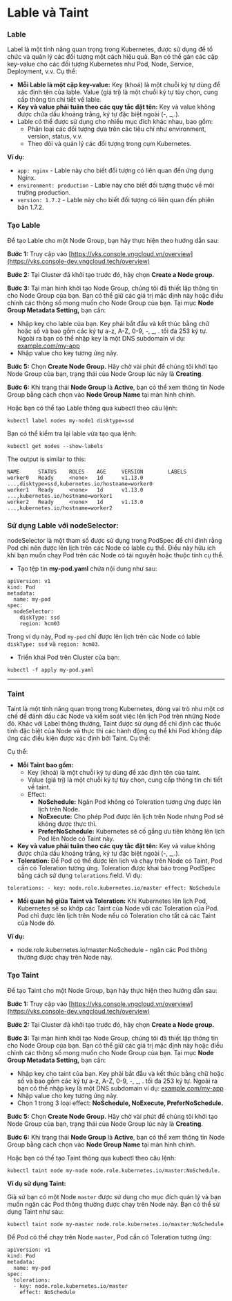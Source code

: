 # Lable và Taint

### Lable <a href="#label" id="label"></a>

Label là một tính năng quan trọng trong Kubernetes, được sử dụng để tổ chức và quản lý các đối tượng một cách hiệu quả. Bạn có thể gán các cặp key-value cho các đối tượng Kubernetes như Pod, Node, Service, Deployment, v.v. Cụ thể:

* **Mỗi Lable là một cặp key-value:** Key (khoá) là một chuỗi ký tự dùng để xác định tên của lable. Value (giá trị) là một chuỗi ký tự tùy chọn, cung cấp thông tin chi tiết về lable.
* **Key và value phải tuân theo các quy tắc đặt tên:** Key và value không được chứa dấu khoảng trắng, ký tự đặc biệt ngoài (-, \_,.).
* Lable có thể được sử dụng cho nhiều mục đích khác nhau, bao gồm:
  * Phân loại các đối tượng dựa trên các tiêu chí như environment, version, status, v.v.
  * Theo dõi và quản lý các đối tượng trong cụm Kubernetes.

**Ví dụ:**

* `app: nginx` - Lable này cho biết đối tượng có liên quan đến ứng dụng Nginx.
* `environment: production` - Lable này cho biết đối tượng thuộc về môi trường production.
* `version: 1.7.2` - Lable này cho biết đối tượng có liên quan đến phiên bản 1.7.2.

### **Tạo Lable**

Để tạo Lable cho một Node Group, bạn hãy thực hiện theo hướng dẫn sau:&#x20;

**Bước 1:** Truy cập vào [https://vks.console.vngcloud.vn/overview](https://vks.console-dev.vngcloud.tech/overview)

**Bước 2:** Tại Cluster đã khởi tạo trước đó, hãy chọn **Create a Node group.**

**Bước 3:** Tại màn hình khởi tạo Node Group, chúng tôi đã thiết lập thông tin cho Node Group của bạn. Bạn có thể giữ các giá trị mặc định này hoặc điều chỉnh các thông số mong muốn cho Node Group của bạn. Tại mục **Node Group Metadata Setting,** bạn cần:

* Nhập key cho lable của bạn. Key phải bắt đầu và kết thúc bằng chữ hoặc số và bao gồm các ký tự a-z, A-Z, 0-9, -, \_, . tối đa 253 ký tự. Ngoài ra bạn có thể nhập key là một DNS subdomain ví dụ:  [example.com/my-app](http://example.com/my-app)
* Nhập value cho key tương ứng này.

**Bước 5:** Chọn **Create Node Group.** Hãy chờ vài phút để chúng tôi khởi tạo Node Group của bạn, trạng thái của Node Group lúc này là **Creating**.

**Bước 6:** Khi trạng thái **Node Group** là **Active**, bạn có thể xem thông tin Node Group bằng cách chọn vào **Node Group Name** tại màn hình chính.

Hoặc bạn có thể tạo Lable thông qua kubectl theo câu lệnh:

```
kubectl label nodes my-node1 disktype=ssd
```

Bạn có thể kiểm tra lại lable vừa tạo qua lệnh:

```
kubectl get nodes --show-labels
```

The output is similar to this:

```shell
NAME      STATUS    ROLES    AGE     VERSION        LABELS
worker0   Ready     <none>   1d      v1.13.0        ...,disktype=ssd,kubernetes.io/hostname=worker0
worker1   Ready     <none>   1d      v1.13.0        ...,kubernetes.io/hostname=worker1
worker2   Ready     <none>   1d      v1.13.0        ...,kubernetes.io/hostname=worker2
```

### **Sử dụng Lable với nodeSelector:**

nodeSelector là một tham số được sử dụng trong PodSpec để chỉ định rằng Pod chỉ nên được lên lịch trên các Node có lable cụ thể. Điều này hữu ích khi bạn muốn chạy Pod trên các Node có tài nguyên hoặc thuộc tính cụ thể.

* Tạo tệp tin **my-pod.yaml** chứa nội dung như sau:&#x20;

```
apiVersion: v1
kind: Pod
metadata:
  name: my-pod
spec:
  nodeSelector:
    diskType: ssd
    region: hcm03
```

Trong ví dụ này, Pod `my-pod` chỉ được lên lịch trên các Node có lable `diskType: ssd` và `region: hcm03`.

* Triển khai Pod trên Cluster của bạn:

```
kubectl -f apply my-pod.yaml
```

***

### Taint

Taint là một tính năng quan trọng trong Kubernetes, đóng vai trò như một cơ chế để đánh dấu các Node và kiểm soát việc lên lịch Pod trên những Node đó. Khác với Label thông thường, Taint được sử dụng để chỉ định các thuộc tính đặc biệt của Node và thực thi các hành động cụ thể khi Pod không đáp ứng các điều kiện được xác định bởi Taint. Cụ thể:&#x20;

&#x20;Cụ thể:

* **Mỗi Taint bao gồm:**
  * Key (khoá) là một chuỗi ký tự dùng để xác định tên của taint.&#x20;
  * Value (giá trị) là một chuỗi ký tự tùy chọn, cung cấp thông tin chi tiết về taint.
  * Effect:&#x20;
    * **NoSchedule:** Ngăn Pod không có Toleration tương ứng được lên lịch trên Node.
    * **NoExecute:** Cho phép Pod được lên lịch trên Node nhưng Pod sẽ không được thực thi.
    * **PreferNoSchedule:** Kubernetes sẽ cố gắng ưu tiên không lên lịch Pod lên Node có Taint này.
* **Key và value phải tuân theo các quy tắc đặt tên:** Key và value không được chứa dấu khoảng trắng, ký tự đặc biệt ngoài (-, \_,.).
* **Toleration:** Để Pod có thể được lên lịch và chạy trên Node có Taint, Pod cần có Toleration tương ứng. Toleration được khai báo trong PodSpec bằng cách sử dụng `tolerations` field. Ví dụ:&#x20;

```
tolerations: - key: node.role.kubernetes.io/master effect: NoSchedule
```

* **Mối quan hệ giữa Taint và Toleration:** Khi Kubernetes lên lịch Pod, Kubernetes sẽ so khớp các Taint của Node với các Toleration của Pod. Pod chỉ được lên lịch trên Node nếu có Toleration cho tất cả các Taint của Node đó.

**Ví dụ:**

* node.role.kubernetes.io/master:NoSchedule - ngăn các Pod thông thường được chạy trên Node này.

### **Tạo Taint**

Để tạo Taint cho một Node Group, bạn hãy thực hiện theo hướng dẫn sau:&#x20;

**Bước 1:** Truy cập vào [https://vks.console.vngcloud.vn/overview](https://vks.console-dev.vngcloud.tech/overview)

**Bước 2:** Tại Cluster đã khởi tạo trước đó, hãy chọn **Create a Node group.**

**Bước 3:** Tại màn hình khởi tạo Node Group, chúng tôi đã thiết lập thông tin cho Node Group của bạn. Bạn có thể giữ các giá trị mặc định này hoặc điều chỉnh các thông số mong muốn cho Node Group của bạn. Tại mục **Node Group Metadata Setting,** bạn cần:

* Nhập key cho taint của bạn. Key phải bắt đầu và kết thúc bằng chữ hoặc số và bao gồm các ký tự a-z, A-Z, 0-9, -, \_, . tối đa 253 ký tự. Ngoài ra bạn có thể nhập key là một DNS subdomain ví dụ:  [example.com/my-app](http://example.com/my-app)
* Nhập value cho key tương ứng này.
* Chọn 1 trong 3 loại effect: **NoSchedule, NoExecute, PreferNoSchedule.**

**Bước 5:** Chọn **Create Node Group.** Hãy chờ vài phút để chúng tôi khởi tạo Node Group của bạn, trạng thái của Node Group lúc này là **Creating**.

**Bước 6:** Khi trạng thái **Node Group** là **Active**, bạn có thể xem thông tin Node Group bằng cách chọn vào **Node Group Name** tại màn hình chính.

Hoặc bạn có thể tạo Taint thông qua kubectl theo câu lệnh:

```
kubectl taint node my-node node.role.kubernetes.io/master:NoSchedule.
```

**Ví dụ sử dụng Taint:**

Giả sử bạn có một Node `master` được sử dụng cho mục đích quản lý và bạn muốn ngăn các Pod thông thường được chạy trên Node này. Bạn có thể sử dụng Taint như sau:

```
kubectl taint node my-master node.role.kubernetes.io/master:NoSchedule
```

Để Pod có thể chạy trên Node `master`, Pod cần có Toleration tương ứng:

```
apiVersion: v1
kind: Pod
metadata:
  name: my-pod
spec:
  tolerations:
  - key: node.role.kubernetes.io/master
    effect: NoSchedule
```
